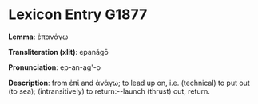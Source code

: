 # Lexicon Entry G1877

**Lemma**: ἐπανάγω

**Transliteration (xlit)**: epanágō

**Pronunciation**: ep-an-ag'-o

**Description**:
from ἐπί and ἀνάγω; to lead up on, i.e. (technical) to put out (to sea); (intransitively) to return:--launch (thrust) out, return.
